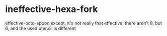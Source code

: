# ineffective-hexa-fork
effective-octo-spoon
except, it's not really that effective, there aren't 8, but 6, and the used utencil is different